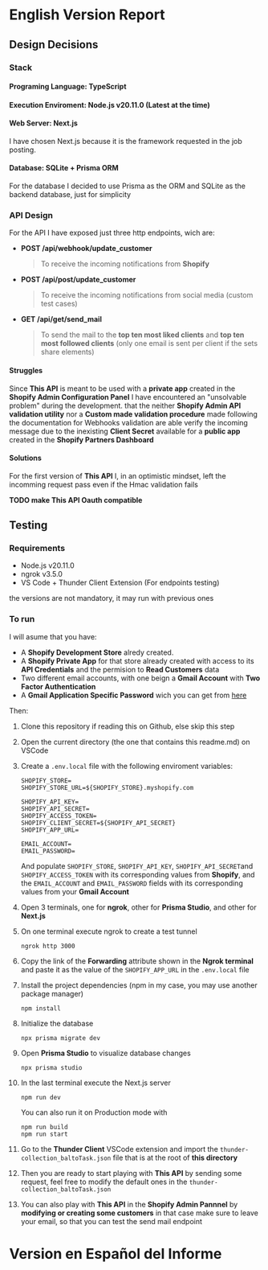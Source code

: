 # English Version Report

## Design Decisions

### Stack

#### Programing Language: TypeScript

#### Execution Enviroment: Node.js v20.11.0 (Latest at the time)

#### Web Server: Next.js

I have chosen Next.js because it is the framework requested in the job posting.

#### Database: SQLite + Prisma ORM

For the database I decided to use Prisma as the ORM and SQLite as the backend database, just for simplicity

### API Design

For the API I have exposed just three http endpoints, wich are:

- **POST /api/webhook/update_customer**

  > To receive the incoming notifications from **Shopify**

- **POST /api/post/update_customer**

  > To receive the incoming notifications from social media
  > (custom test cases)

- **GET /api/get/send_mail**
  > To send the mail to the
  > **top ten most liked clients** and
  > **top ten most followed clients**
  > (only one email is sent per client if the sets share elements)

#### Struggles

Since **This API** is meant to be used with a **private app** created in the
**Shopify Admin Configuration Panel**
I have encountered an "unsolvable problem" during the development.
that the neither **Shopify Admin API validation utility** nor a
**Custom made validation procedure** made following the documentation for Webhooks validation
are able verify the incoming message due to the inexisting **Client Secret**
available for a **public app** created in the **Shopify Partners Dashboard**

#### Solutions

For the first version of **This API** I, in an optimistic mindset,
left the incomming request pass even if the Hmac validation fails

**TODO make This API Oauth compatible**

## Testing

### Requirements

- Node.js v20.11.0
- ngrok v3.5.0
- VS Code + Thunder Client Extension (For endpoints testing)

the versions are not mandatory, it may run with previous ones

### To run

I will asume that you have:

- A **Shopify Development Store** alredy created.
- A **Shopify Private App** for that store already created with access to its **API Credentials** and the permision to **Read Customers** data
- Two different email accounts, with one beign a **Gmail Account** with **Two Factor Authentication**
- A **Gmail Application Specific Password** wich you can get from [here](https://security.google.com/settings/security/apppasswords)

Then:

1.  Clone this repository if reading this on Github, else skip this step
1.  Open the current directory (the one that contains this readme.md) on VSCode
1.  Create a `.env.local` file with the following enviroment variables:

    ```
    SHOPIFY_STORE=
    SHOPIFY_STORE_URL=${SHOPIFY_STORE}.myshopify.com

    SHOPIFY_API_KEY=
    SHOPIFY_API_SECRET=
    SHOPIFY_ACCESS_TOKEN=
    SHOPIFY_CLIENT_SECRET=${SHOPIFY_API_SECRET}
    SHOPIFY_APP_URL=

    EMAIL_ACCOUNT=
    EMAIL_PASSWORD=
    ```

    And populate `SHOPIFY_STORE`, `SHOPIFY_API_KEY`, `SHOPIFY_API_SECRET`and `SHOPIFY_ACCESS_TOKEN` with its corresponding values from **Shopify**, and the `EMAIL_ACCOUNT` and `EMAIL_PASSWORD` fields with its corresponding values from your **Gmail Account**

1.  Open 3 terminals, one for **ngrok**, other for **Prisma Studio**, and other for **Next.js**

1.  On one terminal execute ngrok to create a test tunnel
    ```
    ngrok http 3000
    ```
1.  Copy the link of the **Forwarding** attribute shown in the **Ngrok terminal**
    and paste it as the value of the `SHOPIFY_APP_URL` in the `.env.local` file
1.  Install the project dependencies (npm in my case, you may use another package manager)
    ```
    npm install
    ```
1.  Initialize the database
    ```
    npx prisma migrate dev
    ```
1.  Open **Prisma Studio** to visualize database changes
    ```
    npx prisma studio
    ```
1.  In the last terminal execute the Next.js server
    ```
    npm run dev
    ```
    You can also run it on Production mode with
    ```
    npm run build
    npm run start
    ```
1.  Go to the **Thunder Client** VSCode extension and import the `thunder-collection_baltoTask.json` file that is at the root of **this directory**

1.  Then you are ready to start playing with **This API** by sending some
    request, feel free to modify the default ones in the
    `thunder-collection_baltoTask.json`
1.  You can also play with **This API** in the **Shopify Admin Pannnel** by **modifying or creating some customers** in that case make sure to leave your email, so that you can test the send mail endpoint

# Version en Español del Informe
